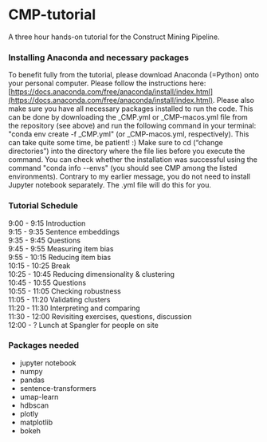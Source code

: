# CMP-tutorial
A three hour hands-on tutorial for the Construct Mining Pipeline.

### Installing Anaconda and necessary packages
To benefit fully from the tutorial, please download Anaconda (=Python) onto your personal computer. Please follow the instructions here: [https://docs.anaconda.com/free/anaconda/install/index.html](https://docs.anaconda.com/free/anaconda/install/index.html). Please also make sure you have all necessary packages installed to run the code. This can be done by downloading the _CMP.yml or _CMP-macos.yml file from the repository (see above) and run the following command in your terminal: "conda env create -f _CMP.yml" (or _CMP-macos.yml, respectively). This can take quite some time, be patient! :) Make sure to cd (“change directories”) into the directory where the file lies before you execute the command. You can check whether the installation was successful using the command "conda info --envs" (you should see CMP among the listed environments). Contrary to my earlier message, you do not need to install Jupyter notebook separately. The .yml file will do this for you.

### Tutorial Schedule
9:00 - 9:15 Introduction\
9:15 - 9:35 Sentence embeddings\
9:35 - 9:45 Questions\
9:45 - 9:55 Measuring item bias\
9:55 - 10:15 Reducing item bias\
10:15 - 10:25 Break\
10:25 - 10:45 Reducing dimensionality & clustering\
10:45 - 10:55 Questions\
10:55 - 11:05 Checking robustness\
11:05 - 11:20 Validating clusters\
11:20 - 11:30 Interpreting and comparing\
11:30 - 12:00 Revisiting exercises, questions, discussion\
12:00 - ? Lunch at Spangler for people on site

### Packages needed
- jupyter notebook
- numpy
- pandas
- sentence-transformers
- umap-learn
- hdbscan
- plotly
- matplotlib
- bokeh
